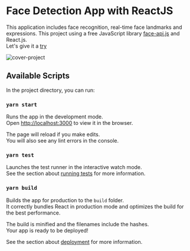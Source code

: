 # Face Detection App with ReactJS


This application includes face recognition, real-time face landmarks and expressions. This project using a free JavaScript library [face-api.js](https://github.com/justadudewhohacks/face-api.js/) and React.js. <br> Let's give it a [try](https://facedetectionn.netlify.app)

![cover-project](https://user-images.githubusercontent.com/60944453/145711917-6b2b6742-4b5e-4e84-a598-9baffbe1963d.PNG)


## Available Scripts

In the project directory, you can run:

### `yarn start`

Runs the app in the development mode.\
Open [http://localhost:3000](http://localhost:3000) to view it in the browser.

The page will reload if you make edits.\
You will also see any lint errors in the console.

### `yarn test`

Launches the test runner in the interactive watch mode.\
See the section about [running tests](https://facebook.github.io/create-react-app/docs/running-tests) for more information.

### `yarn build`

Builds the app for production to the `build` folder.\
It correctly bundles React in production mode and optimizes the build for the best performance.

The build is minified and the filenames include the hashes.\
Your app is ready to be deployed!

See the section about [deployment](https://facebook.github.io/create-react-app/docs/deployment) for more information.